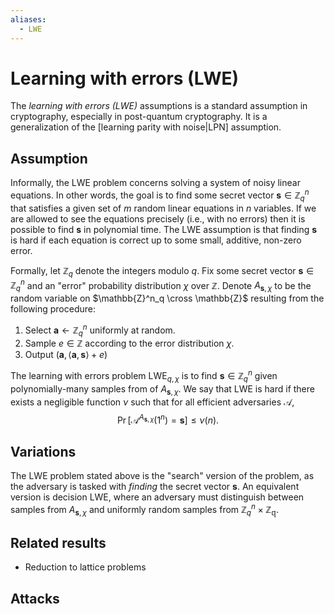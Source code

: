 ```yaml
---
aliases:
  - LWE
---
```

# Learning with errors (LWE)
The *learning with errors (LWE)* assumptions is a standard assumption in cryptography, especially in post-quantum cryptography. It is a generalization of the [learning parity with noise|LPN] assumption.

## Assumption
Informally, the LWE problem concerns solving a system of noisy linear equations. In other words, the goal is to find some secret vector $\mathbf{s} \in \mathbb{Z}_q^n$ that satisfies a given set of $m$ random linear equations in $n$ variables. If we are allowed to see the equations precisely (i.e., with no errors) then it is possible to find $\mathbf{s}$ in polynomial time. The LWE assumption is that finding $\mathbf{s}$ is hard if each equation is correct up to some small, additive, non-zero error.

Formally, let $\mathbb{Z}_q$ denote the integers modulo $q$. Fix some secret vector $\mathbf{s} \in \mathbb{Z}^n_q$ and an "error" probability distribution $\chi$ over $\mathbb{Z}$. Denote $A_{\mathbf{s}, \chi}$ to be the random variable on $\mathbb{Z}^n_q \cross \mathbb{Z}$ resulting from the following procedure:
1. Select $\mathbf{a} \gets \mathbb{Z}^n_q$ uniformly at random.
2. Sample $e \in \mathbb{Z}$ according to the error distribution $\chi$.
3. Output $(\mathbf{a}, \langle \mathbf{a}, \mathbf{s} \rangle + e)$

The learning with errors problem $\mathsf{LWE}_{q, \chi}$ is to find $\mathbf{s} \in \mathbb{Z}^n_q$ given polynomially-many samples from of $A_{\mathbf{s}, \chi}$. We say that LWE is hard if there exists a negligible function $\nu$ such that for all efficient adversaries $\mathcal{A}$, $$\Pr[\mathcal{A}^{A_{\mathbf{s}, \chi}}(1^n) = \mathbf{s}] \leq \nu(n).$$

## Variations
The LWE problem stated above is the "search" version of the problem, as the adversary is tasked with *finding* the secret vector $\mathbf{s}$. An equivalent version is decision LWE, where an adversary must distinguish between samples from $A_{\mathbf{s}, \chi}$ and uniformly random samples from $\mathbb{Z}^n_q \times \mathbb{Z_q}$.


## Related results
- Reduction to lattice problems


## Attacks

